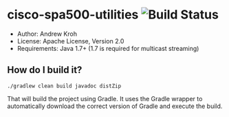 cisco-spa500-utilities ![Build Status](https://va.crowbird.com/build-status/cisco-spa500-utilities)
======================
- Author: Andrew Kroh
- License: Apache License, Version 2.0
- Requirements: Java 1.7+ (1.7 is required for multicast streaming)

How do I build it?
------------------

    ./gradlew clean build javadoc distZip

That will build the project using Gradle. It uses the Gradle wrapper
to automatically download the correct version of Gradle and execute the build.

